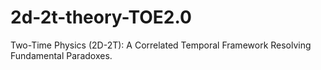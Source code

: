 # 2d-2t-theory-TOE2.0
Two-Time Physics (2D-2T): A Correlated Temporal Framework Resolving Fundamental Paradoxes.
